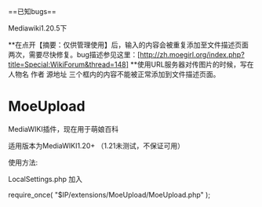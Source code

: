 ==已知bugs==

Mediawiki1.20.5下

**在点开【摘要：仅供管理使用】后，输入的内容会被重复添加至文件描述页面两次，需要尽快修复。bug描述参见这里：[http://zh.moegirl.org/index.php?title=Special:WikiForum&thread=148]
**使用URL服务器对传图片的时候，写在人物名 作者 源地址 三个框内的内容不能被正常添加到文件描述页面。    


MoeUpload
=========
MediaWIKI插件，现在用于萌娘百科

适用版本为MediaWIKI1.20+ （1.21未测试，不保证可用）

使用方法:

LocalSettings.php 加入

require_once( "$IP/extensions/MoeUpload/MoeUpload.php" );

